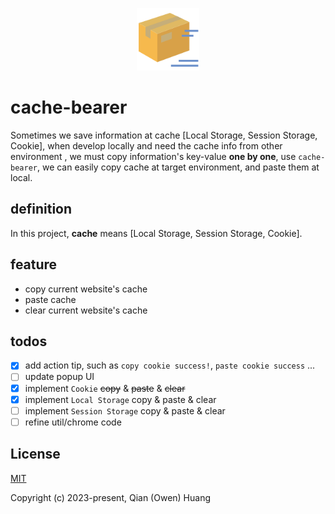 <p align="center"><img width="100" src="https://raw.githubusercontent.com/FireBushtree/cache-bearer/main/src/assets/icons/icon128.png" alt="cache-bearer logo"></p>


# cache-bearer

Sometimes we save information at cache [Local Storage, Session Storage, Cookie], when develop locally and need the cache info from other environment , we must copy information's key-value **one by one**, use `cache-bearer`, we can easily copy cache at target environment, and paste them at local.

## definition

In this project, **cache** means [Local Storage, Session Storage, Cookie].

## feature

* copy current website's cache
* paste cache
* clear current website's cache

## todos

- [x] add action tip, such as `copy cookie success!`, `paste cookie success` ...
- [ ] update popup UI
- [x] implement `Cookie` ~~copy~~ & ~~paste~~ & ~~clear~~
- [x] implement `Local Storage` copy & paste & clear
- [ ] implement `Session Storage` copy & paste & clear
- [ ] refine util/chrome code

## License

[MIT](https://opensource.org/licenses/MIT)

Copyright (c) 2023-present, Qian (Owen) Huang
